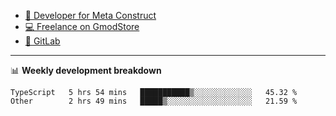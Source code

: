 - [🎈 Developer for Meta Construct](https://metastruct.net)
- [💻 Freelance on GmodStore](https://www.gmodstore.com/users/Tenrys)
- [🦊 GitLab](https://gitlab.com/Tenrys)

---

📊 **Weekly development breakdown**
<!--START_SECTION:waka-->

```text
TypeScript   5 hrs 54 mins   ███████████▒░░░░░░░░░░░░░   45.32 %
Other        2 hrs 49 mins   █████▒░░░░░░░░░░░░░░░░░░░   21.59 %
```

<!--END_SECTION:waka-->
